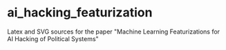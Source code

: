 # ai_hacking_featurization
Latex and SVG sources for the paper "Machine Learning Featurizations for AI Hacking of Political Systems"
